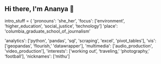 ## Hi there, I'm Ananya 👋

intro_stuff = {
    'pronouns': 'she_her',
    'focus': ['environment', ‘higher_education’, ‘social_justice’, ‘technology’]
    'place': 'columbia_graduate_school_of_journalism’

   'analytics': ['python', 'pandas', 'sql', 'scraping', 'excel', 'pivot_tables'],
    'vis': ['geopandas’, ‘flourish,’ 'datawrapper'],
    'multimedia': ['audio_production', 'video_production'],
    'interests': [‘working out’, ‘traveling,’ ‘photography,’ ‘football’],
    'nicknames': [‘mithu’]


